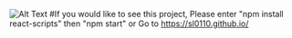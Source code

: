 
![Alt Text](https://media4.giphy.com/media/CVPkY2PweYyTKWfMwp/giphy.gif?cid=790b761134ef6e8e4a47c1aea6d51ea01fc32134806b841e&rid=giphy.gif&ct=g)
#If you would like to see this project, Please enter "npm install react-scripts" then "npm start"
or
Go to https://sl0110.github.io/
